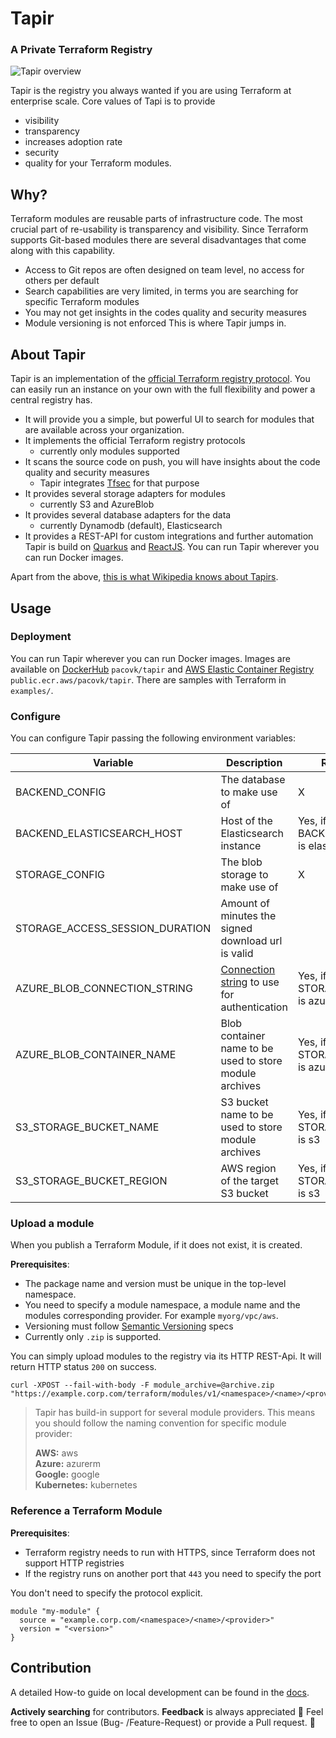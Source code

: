 # Tapir
### A Private Terraform Registry

![Tapir overview](./docs/images/tapir.gif)

Tapir is the registry you always wanted if you are using Terraform at enterprise scale.
Core values of Tapi is to provide
* visibility
* transparency
* increases adoption rate
* security
* quality for your Terraform modules.

## Why?
Terraform modules are reusable parts of infrastructure code. The most crucial part of re-usability is transparency and visibility. Since Terraform supports Git-based modules there are several disadvantages that come along with this capability.
* Access to Git repos are often designed on team level, no access for others per default
* Search capabilities are very limited, in terms you are searching for specific Terraform modules
* You may not get insights in the codes quality and security measures
* Module versioning is not enforced
  This is where Tapir jumps in.

## About Tapir
Tapir is an implementation of the [official Terraform registry protocol](https://developer.hashicorp.com/terraform/internals/module-registry-protocol).
You can easily run an instance on your own with the full flexibility and power a central registry has.
* It will provide you a simple, but powerful UI to search for modules that are available
  across your organization.
* It implements the official Terraform registry protocols
  * currently only modules supported
* It scans the source code on push, you will have insights about the code quality and security measures
  * Tapir integrates [Tfsec](https://aquasecurity.github.io/tfsec) for that purpose
* It provides several storage adapters for modules
  * currently S3 and AzureBlob
* It provides several database adapters for the data
  * currently Dynamodb (default), Elasticsearch
* It provides a REST-API for custom integrations and further automation
  Tapir is build on [Quarkus](https://quarkus.io/) and [ReactJS](https://reactjs.org/). You can run Tapir wherever you can run Docker images.

Apart from the above, [this is what Wikipedia knows about Tapirs](https://en.wikipedia.org/wiki/Tapir).

## Usage

### Deployment
You can run Tapir wherever you can run Docker images.
Images are available on [DockerHub](https://hub.docker.com/r/pacovk/tapir) `pacovk/tapir` and [AWS Elastic Container Registry](https://gallery.ecr.aws/pacovk/tapir) `public.ecr.aws/pacovk/tapir`.
There are samples with Terraform in `examples/`.

### Configure

You can configure Tapir passing the following environment variables:

| Variable                        | Description                                                                                                                               | Required                                | Default      |
|---------------------------------|-------------------------------------------------------------------------------------------------------------------------------------------|-----------------------------------------|--------------|
| BACKEND_CONFIG                  | The database to make use of                                                                                                               | X                                       | dynamodb     |
| BACKEND_ELASTICSEARCH_HOST      | Host of the Elasticsearch instance                                                                                                        | Yes, if BACKEND_CONFIG is elasticsearch |              |
| STORAGE_CONFIG                  | The blob storage to make use of                                                                                                           | X                                       | s3           |
| STORAGE_ACCESS_SESSION_DURATION | Amount of minutes the signed download url is valid                                                                                        |                                         | 5            |
| AZURE_BLOB_CONNECTION_STRING    | [Connection string](https://learn.microsoft.com/en-us/azure/storage/common/storage-configure-connection-string) to use for authentication | Yes, if STORAGE_CONFIG is azureBlob     |              |
| AZURE_BLOB_CONTAINER_NAME       | Blob container name to be used to store module archives                                                                                   | Yes, if STORAGE_CONFIG is azureBlob     | tf-registry  |
| S3_STORAGE_BUCKET_NAME          | S3 bucket name to be used to store module archives                                                                                        | Yes, if STORAGE_CONFIG is s3            | tf-registry  |
| S3_STORAGE_BUCKET_REGION        | AWS region of the target S3 bucket                                                                                                        | Yes, if STORAGE_CONFIG is s3            | eu-central-1 |

### Upload a module
When you publish a Terraform Module, if it does not exist, it is created.

**Prerequisites**:
* The package name and version must be unique in the top-level namespace.
* You need to specify a module namespace, a module name and the modules corresponding provider. For example `myorg/vpc/aws`.
* Versioning must follow [Semantic Versioning](https://semver.org) specs
* Currently only `.zip` is supported.

You can simply upload modules to the registry via its HTTP REST-Api. It will return HTTP status `200` on success.
```shell
curl -XPOST --fail-with-body -F module_archive=@archive.zip "https://example.corp.com/terraform/modules/v1/<namespace>/<name>/<provider>/<version>"
```
> Tapir has build-in support for several module providers. This means you should follow the naming convention for specific module provider:
> 
> **AWS:** aws <br/>
> **Azure:** azurerm <br/>
> **Google:** google <br/>
> **Kubernetes:** kubernetes <br/>

### Reference a Terraform Module

**Prerequisites**:
* Terraform registry needs to run with HTTPS, since Terraform does not support HTTP registries
* If the registry runs on another port that `443` you need to specify the port

You don't need to specify the protocol explicit.
```hcl
module "my-module" {
  source = "example.corp.com/<namespace>/<name>/<provider>"
  version = "<version>"
}
```

## Contribution

A detailed How-to guide on local development can be found in the [docs](./docs/RUNBOOK.md).

**Actively searching** for contributors.
**Feedback** is always appreciated :rainbow:
Feel free to open an Issue (Bug- /Feature-Request)
or provide a Pull request. :wrench: